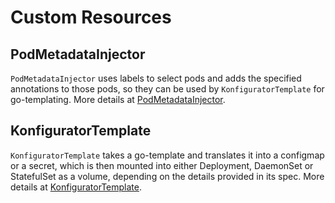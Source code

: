 # Custom Resources

## PodMetadataInjector

`PodMetadataInjector` uses labels to select pods and adds the specified annotations to those pods, so they can be used by `KonfiguratorTemplate` for go-templating. More details at [PodMetadataInjector](https://github.com/stakater/Konfigurator/blob/master/docs/PodMetadataInjector.md).

## KonfiguratorTemplate

`KonfiguratorTemplate` takes a go-template and translates it into a configmap or a secret, which is then mounted into either Deployment, DaemonSet or StatefulSet as a volume, depending on the details provided in its spec. More details at [KonfiguratorTemplate](https://github.com/stakater/Konfigurator/blob/master/docs/PodMetadataInjector.md).
